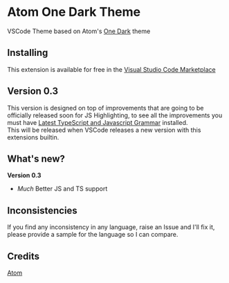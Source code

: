 # Atom One Dark Theme

VSCode Theme based on Atom's [One Dark](https://github.com/atom/one-dark-syntax) theme

## Installing

This extension is available for free in the [Visual Studio Code Marketplace](https://marketplace.visualstudio.com/items/akamud.vscode-theme-onedark)  

## Version 0.3
This version is designed on top of improvements that are going to be officially released soon for JS Highlighting, to see all the improvements you must have [Latest TypeScript and Javascript Grammar](https://marketplace.visualstudio.com/items?itemName=ms-vscode.typescript-javascript-grammar) installed.   
This will be released when VSCode releases a new version with this extensions builtin.

## What's new?

**Version 0.3**
* *Much* Better JS and TS support

## Inconsistencies 

If you find any inconsistency in any language, raise an Issue and I'll fix it, please provide a sample for the language so I can compare. 

## Credits

[Atom](https://github.com/atom)
